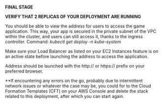 **FINAL STAGE**

**VERIFY THAT 2 REPLICAS OF YOUR DEPLOYMENT ARE RUNNING**

You should be able to view the address for users to access the game application. This way, your app is secured in the private subnet of the VPC within the cluster, and users can still access it, thanks to the ingress controller.
Command: _kubectl get deploy -n kube-system_

Make sure your Load Balancer as listed on your EC2 Instances feature is on an active state before launching the address to access the application.

Address should be launched with the http:// or https:// prefix on your preferred browser.

**If encountering any errors on the go, probably due to intermittent network issues or whatever the case may be, you could for to the Cloud Formation Templates (CFT) on your AWS Console and delete the stack related to this deployment, after which you can start again.

